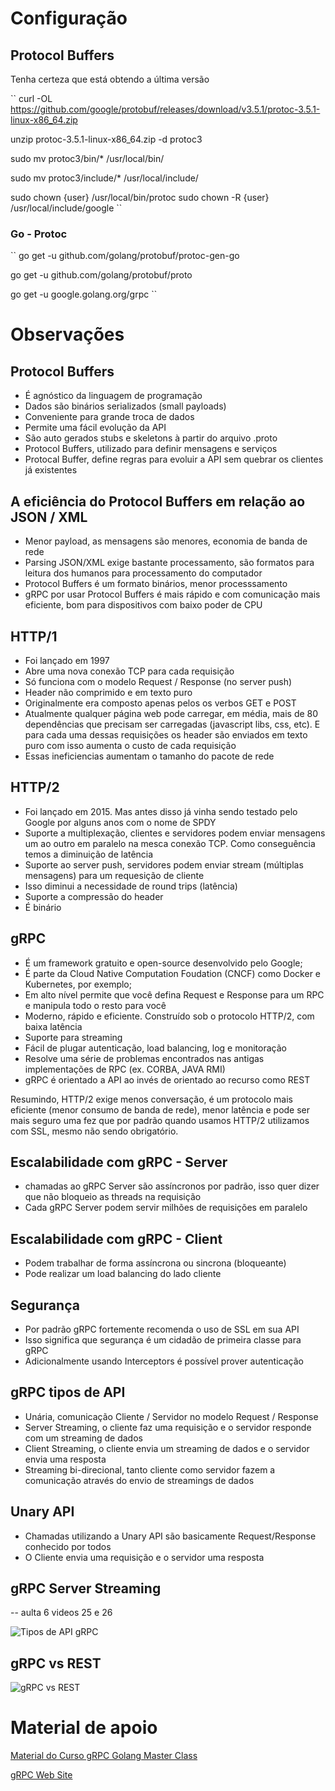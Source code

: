 # Configuração

## Protocol Buffers

Tenha certeza que está obtendo a última versão

``
curl -OL https://github.com/google/protobuf/releases/download/v3.5.1/protoc-3.5.1-linux-x86_64.zip

unzip protoc-3.5.1-linux-x86_64.zip -d protoc3

sudo mv protoc3/bin/* /usr/local/bin/

sudo mv protoc3/include/* /usr/local/include/

sudo chown {user} /usr/local/bin/protoc
sudo chown -R {user} /usr/local/include/google
``

### Go - Protoc

``
go get -u github.com/golang/protobuf/protoc-gen-go

go get -u github.com/golang/protobuf/proto

go get -u google.golang.org/grpc
``

# Observações

## Protocol Buffers

- É agnóstico da linguagem de programação
- Dados são binários serializados (small payloads)
- Conveniente para grande troca de dados
- Permite uma fácil evolução da API
- São auto gerados stubs e skeletons à partir do arquivo .proto
- Protocol Buffers, utilizado para definir mensagens e serviços
- Protocal Buffer, define regras para evoluir a API sem quebrar os clientes já existentes

## A eficiência do Protocol Buffers em relação ao JSON / XML

- Menor payload, as mensagens são menores, economia de banda de rede
- Parsing JSON/XML exige bastante processamento, são formatos para leitura dos humanos para processamento do computador
- Protocol Buffers é um formato binários, menor processsamento
- gRPC por usar Protocol Buffers é mais rápido e com comunicação mais eficiente, bom para dispositivos com baixo poder de CPU

## HTTP/1
- Foi lançado em 1997
- Abre uma nova conexão TCP para cada requisição
- Só funciona com o modelo Request / Response (no server push)
- Header não comprimido e em texto puro
- Originalmente era composto apenas pelos os verbos GET e POST
- Atualmente qualquer página web pode carregar, em média, mais de 80 dependências que precisam ser carregadas (javascript libs, css, etc).
E para cada uma dessas requisições os header são enviados em texto puro com isso aumenta o custo de cada requisição
- Essas ineficiencias aumentam o tamanho do pacote de rede

## HTTP/2
- Foi lançado em 2015. Mas antes disso já vinha sendo testado pelo Google por alguns anos com o nome de SPDY
- Suporte a multiplexação, clientes e servidores podem enviar mensagens um ao outro em paralelo na mesca conexão TCP. Como conseguência
temos a diminuição de latência
- Suporte ao server push, servidores podem enviar stream (múltiplas mensagens) para um requesição de cliente
- Isso diminui a necessidade de round trips (latência)
- Suporte a compressão do header
- É binário

## gRPC

- É um framework gratuito e open-source desenvolvido pelo Google;
- É parte da Cloud Native Computation Foudation (CNCF) como Docker e Kubernetes, por exemplo;
- Em alto nível permite que você defina Request e Response para um RPC e manipula todo o resto para você
- Moderno, rápido e eficiente. Construído sob o protocolo HTTP/2, com baixa latência
- Suporte para streaming
- Fácil de plugar autenticação, load balancing, log e monitoração
- Resolve uma série de problemas encontrados nas antigas implementações de RPC (ex. CORBA, JAVA RMI)
- gRPC é orientado a API ao invés de orientado ao recurso como REST

Resumindo, HTTP/2 exige menos conversação, é um protocolo mais eficiente (menor consumo de banda de rede), menor latência e pode ser mais
seguro uma fez que por padrão quando usamos HTTP/2 utilizamos com SSL, mesmo não sendo obrigatório.

## Escalabilidade com gRPC - Server
- chamadas ao gRPC Server são assíncronos por padrão, isso quer dizer que não bloqueio as threads na requisição
- Cada gRPC Server podem servir milhões de requisições em paralelo

## Escalabilidade com gRPC - Client
- Podem trabalhar de forma assíncrona ou sincrona (bloqueante)
- Pode realizar um load balancing do lado cliente

## Segurança
- Por padrão gRPC fortemente recomenda o uso de SSL em sua API
- Isso significa que segurança é um cidadão de primeira classe para gRPC
- Adicionalmente usando Interceptors é possível prover autenticação

## gRPC tipos de API
- Unária, comunicação Cliente / Servidor no modelo Request / Response
- Server Streaming, o cliente faz uma requisição e o servidor responde com um streaming de dados
- Client Streaming, o cliente envia um streaming de dados e o servidor envia uma resposta
- Streaming bi-direcional, tanto cliente como servidor fazem a comunicação através do envio de streamings de dados

## Unary API
- Chamadas utilizando a Unary API são basicamente Request/Response conhecido por todos
- O Cliente envia uma requisição e o servidor uma resposta

## gRPC Server Streaming
-- aulta 6 videos 25 e 26

![Tipos de API gRPC](doc/tipos-de-gRPC.png)

## gRPC vs REST

![gRPC vs REST](doc/gRPC-vs-REST.png)

# Material de apoio

[Material do Curso gRPC Golang Master Class](https://github.com/simplesteph/grpc-go-course)

[gRPC Web Site](https://grpc.io)
